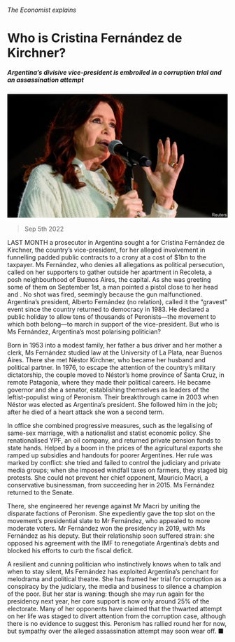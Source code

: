 ###### The Economist explains

# Who is Cristina Fernández de Kirchner? 

##### Argentina’s divisive vice-president is embroiled in a corruption trial and an assassination attempt 

![image](images/20220910_BLP503.jpg) 

> Sep 5th 2022 

LAST MONTH a prosecutor in Argentina sought a  for Cristina Fernández de Kirchner, the country’s vice-president, for her alleged involvement in funnelling padded public contracts to a crony at a cost of $1bn to the taxpayer. Ms Fernández, who denies all allegations as political persecution, called on her supporters to gather outside her apartment in Recoleta, a posh neighbourhood of Buenos Aires, the capital. As she was greeting some of them on September 1st, a man pointed a pistol close to her head and . No shot was fired, seemingly because the gun malfunctioned. Argentina’s president, Alberto Fernández (no relation), called it the “gravest” event since the country returned to democracy in 1983. He declared a public holiday to allow tens of thousands of Peronists—the movement to which both belong—to march in support of the vice-president. But who is Ms Fernández, Argentina’s most polarising politician?

Born in 1953 into a modest family, her father a bus driver and her mother a clerk, Ms Fernández studied law at the University of La Plata, near Buenos Aires. There she met Néstor Kirchner, who became her husband and political partner. In 1976, to escape the attention of the country’s military dictatorship, the couple moved to Néstor’s home province of Santa Cruz, in remote Patagonia, where they made their political careers. He became governor and she a senator, establishing themselves as leaders of the leftist-populist wing of Peronism. Their breakthrough came in 2003 when Néstor was elected as Argentina’s president. She followed him in the job; after he died of a heart attack she won a second term.

In office she combined progressive measures, such as the legalising of same-sex marriage, with a nationalist and statist economic policy. She renationalised YPF, an oil company, and returned private pension funds to state hands. Helped by a boom in the prices of the agricultural exports she ramped up subsidies and handouts for poorer Argentines. Her rule was marked by conflict: she tried and failed to control the judiciary and private media groups; when she imposed windfall taxes on farmers, they staged big protests. She could not prevent her chief opponent, Mauricio Macri, a conservative businessman, from succeeding her in 2015. Ms Fernández returned to the Senate.

There, she engineered her revenge against Mr Macri by uniting the disparate factions of Peronism. She expediently gave the top slot on the movement’s presidential slate to Mr Fernández, who appealed to more moderate voters. Mr Fernández won the presidency in 2019, with Ms Fernández as his deputy. But their relationship soon suffered strain: she opposed his agreement with the IMF to renegotiate Argentina’s debts and blocked his efforts to curb the fiscal deficit.

A resilient and cunning politician who instinctively knows when to talk and when to stay silent, Ms Fernández has exploited Argentina’s penchant for melodrama and political theatre. She has framed her trial for corruption as a conspiracy by the judiciary, the media and business to silence a champion of the poor. But her star is waning: though she may run again for the presidency next year, her core support is now only around 25% of the electorate. Many of her opponents have claimed that the thwarted attempt on her life was staged to divert attention from the corruption case, although there is no evidence to suggest this. Peronism has rallied round her for now, but sympathy over the alleged assassination attempt may soon wear off. ■

